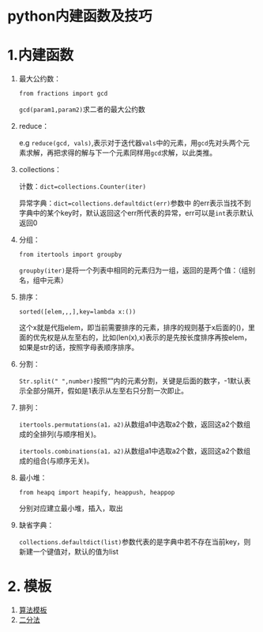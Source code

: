 # python内建函数及技巧

# 1.内建函数

1. 最大公约数：

   `from fractions import gcd`

   `gcd(param1,param2)`求二者的最大公约数

2. reduce：

   e.g `reduce(gcd, vals)`,表示对于迭代器`vals`中的元素，用`gcd`先对头两个元素求解，再把求得的解与下一个元素同样用`gcd`求解，以此类推。

3. collections：

   计数：`dict=collections.Counter(iter)`

   异常字典：`dict=collections.defaultdict(err)`参数中 的err表示当找不到字典中的某个key时，默认返回这个err所代表的异常，err可以是`int`表示默认返回0

4. 分组：

   `from itertools import groupby`

   `groupby(iter)`是将一个列表中相同的元素归为一组，返回的是两个值：（组别名，组中元素）
   
5. 排序：

   `sorted([elem,,,],key=lambda x:())`

   这个x就是代指elem，即当前需要排序的元素，排序的规则基于x后面的()，里面的优先权是从左至右的，比如(len(x),x)表示的是先按长度排序再按elem，如果是str的话，按照字母表顺序排序。

6. 分割：

   `Str.split(" ",number)`按照“”内的元素分割，关键是后面的数字，-1默认表示全部分隔开，假如是1表示从左至右只分割一次即止。

7. 排列：

   `itertools.permutations(a1，a2)`从数组a1中选取a2个数，返回这a2个数组成的全排列(与顺序相关)。
   
   `itertools.combinations(a1，a2)`从数组a1中选取a2个数，返回这a2个数组成的组合(与顺序无关)。
   
8. 最小堆：

   `from heapq import heapify, heappush, heappop`

   分别对应建立最小堆，插入，取出
   
9. 缺省字典：

   `collections.defaultdict(list)`参数代表的是字典中若不存在当前key，则新建一个键值对，默认的值为list

# 2. 模板

1. [算法模板](https://github.com/Alex660/Algorithms-and-data-structures/blob/master/theoreticalKnowledge/AlgorithmTemplate算法模板.md)
2. [二分法](https://tienyeung.github.io/post/er-fen-cha-zhao/)

